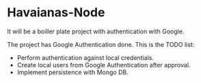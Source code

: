 Havaianas-Node
==============

It will be a boiller plate project with authentication with Google.

The project has Google Authentication done. This is the TODO list:
* Perform authentication against local credentials.
* Create local users from Google Authentication after approval.
* Implement persistence with Mongo DB.
